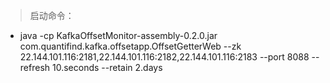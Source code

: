 

> 启动命令：

- java -cp KafkaOffsetMonitor-assembly-0.2.0.jar com.quantifind.kafka.offsetapp.OffsetGetterWeb --zk 22.144.101.116:2181,22.144.101.116:2182,22.144.101.116:2183 --port 8088 --refresh 10.seconds --retain 2.days

